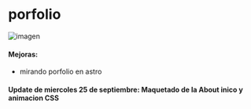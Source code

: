 # porfolio
![imagen](https://github.com/user-attachments/assets/20941b7c-b2ae-417a-9e50-72837cfcff5a)

#### Mejoras:
  <ul>
    <li>mirando porfolio en astro</li>
  </ul>

#### Update de miercoles 25 de septiembre: Maquetado de la About inico y animacion CSS 
